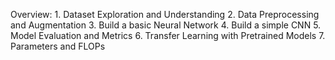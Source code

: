 Overview:
1.
Dataset Exploration and Understanding
2.
Data Preprocessing and Augmentation
3.
Build a basic Neural Network
4.
Build a simple CNN
5.
Model Evaluation and Metrics
6.
Transfer Learning with Pretrained Models
7.
Parameters and FLOPs

